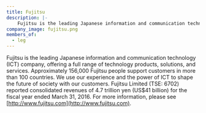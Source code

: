 ```yaml
---
title: Fujitsu
description: |-
    Fujitsu is the leading Japanese information and communication technology (ICT) company, offering a full range of technology products, solutions, and services.
company_image: fujitsu.png
members_of:
  - leg
---
```

Fujitsu is the leading Japanese information and communication technology (ICT) company, offering a full range of technology products, solutions, and services. Approximately 156,000 Fujitsu people support customers in more than 100 countries. We use our experience and the power of ICT to shape the future of society with our customers. Fujitsu Limited (TSE: 6702) reported consolidated revenues of 4.7 trillion yen (US$41 billion) for the fiscal year ended March 31, 2016. For more information, please see [http://www.fujitsu.com](http://www.fujitsu.com).


